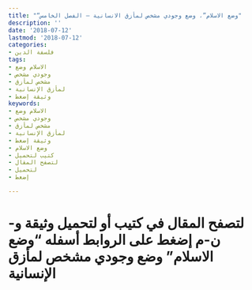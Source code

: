 ```yaml
---
title: "“وضع الاسلام”، وضع وجودي مشخص لمأزق الانسانية – الفصل الخامس"
description: ''
date: '2018-07-12'
lastmod: '2018-07-12'
categories:
- فلسفة الدين
tags:
- الاسلام وضع
- وجودي مشخص
- مشخص لمأزق
- لمأزق الإنسانية
- وثيقة إضغط
keywords:
- الاسلام وضع
- وجودي مشخص
- مشخص لمأزق
- لمأزق الإنسانية
- وثيقة إضغط
- وضع الاسلام
- كتيب لتحميل
- لتصفح المقال
- لتحميل
- إضغط

---
```

# **لتصفح المقال في كتيب أو لتحميل وثيقة و-ن-م إضغط على الروابط أسفله** **“وضع الاسلام” وضع وجودي مشخص لمأزق الإنسانية**

###